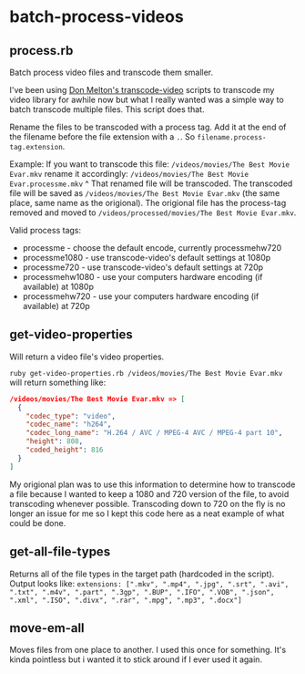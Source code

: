 # batch-process-videos


## process.rb

Batch process video files and transcode them smaller.

I've been using [Don Melton's transcode-video](https://github.com/donmelton/video_transcoding) scripts to transcode my video library for awhile now but what I really wanted was a simple way to batch transcode multiple files. This script does that.

Rename the files to be transcoded with a process tag. Add it at the end of the filename before the file extension with a `.`. So `filename.process-tag.extension`. 

Example:
If you want to transcode this file:
`/videos/movies/The Best Movie Evar.mkv`
rename it accordingly: 
`/videos/movies/The Best Movie Evar.processme.mkv`
^ That renamed file will be transcoded. The transcoded file will be saved as `/videos/movies/The Best Movie Evar.mkv` (the same place, same name as the origional). The origional file has the process-tag removed and moved to `/videos/processed/movies/The Best Movie Evar.mkv`.

Valid process tags:

* processme - choose the default encode, currently processmehw720
* processme1080 - use transcode-video's default settings at 1080p
* processme720 - use transcode-video's default settings at 720p
* processmehw1080 - use your computers hardware encoding (if available) at 1080p
* processmehw720 - use your computers hardware encoding (if available) at 720p

## get-video-properties

Will return a video file's video properties. 

`ruby get-video-properties.rb /videos/movies/The Best Movie Evar.mkv` will return something like:

``` json
/videos/movies/The Best Movie Evar.mkv => [
  {
    "codec_type": "video",
    "codec_name": "h264",
    "codec_long_name": "H.264 / AVC / MPEG-4 AVC / MPEG-4 part 10",
    "height": 808,
    "coded_height": 816
  }
]
```

My origional plan was to use this information to determine how to transcode a file because I wanted to keep a 1080 and 720 version of the file, to avoid transcoding whenever possible. Transcoding down to 720 on the fly is no longer an issue for me so I kept this code here as a neat example of what could be done.

## get-all-file-types

Returns all of the file types in the target path (hardcoded in the script). Output looks like:
`extensions: [".mkv", ".mp4", ".jpg", ".srt", ".avi", ".txt", ".m4v", ".part", ".3gp", ".BUP", ".IFO", ".VOB", ".json", ".xml", ".ISO", ".divx", ".rar", ".mpg", ".mp3", ".docx"]`

## move-em-all

Moves files from one place to another. I used this once for something. It's kinda pointless but i wanted it to stick around if I ever used it again.